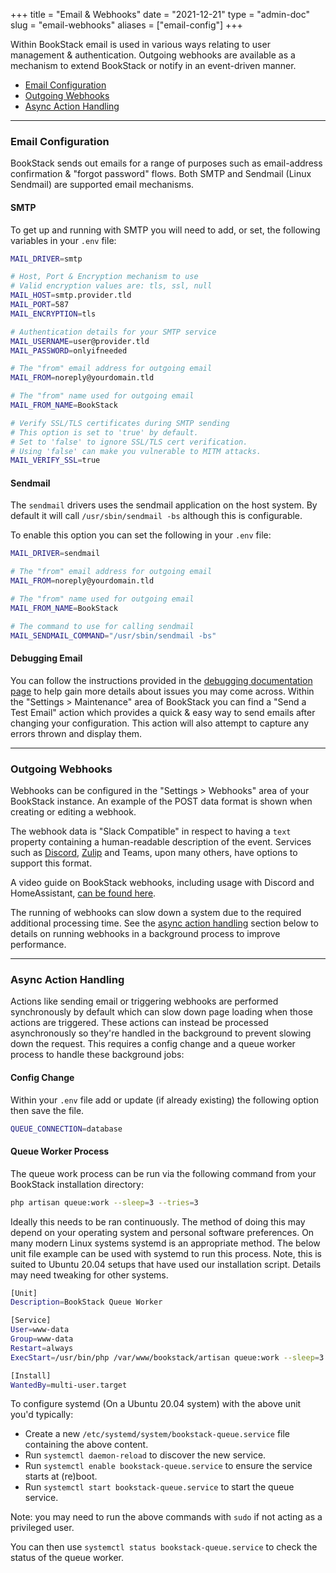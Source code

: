 +++
title = "Email & Webhooks"
date = "2021-12-21"
type = "admin-doc"
slug = "email-webhooks"
aliases = ["email-config"]
+++

Within BookStack email is used in various ways relating to user management & authentication. 
Outgoing webhooks are available as a mechanism to extend BookStack or notify in an event-driven manner.

- [Email Configuration](#email-configuration)
- [Outgoing Webhooks](#outgoing-webhooks)
- [Async Action Handling](#async-action-handling)

---

### Email Configuration

BookStack sends out emails for a range of purposes such as email-address confirmation & "forgot password" flows.
Both SMTP and Sendmail (Linux Sendmail) are supported email mechanisms.

#### SMTP

To get up and running with SMTP you will need to add, or set, the following variables in your `.env` file:

```bash
MAIL_DRIVER=smtp

# Host, Port & Encryption mechanism to use
# Valid encryption values are: tls, ssl, null
MAIL_HOST=smtp.provider.tld
MAIL_PORT=587
MAIL_ENCRYPTION=tls

# Authentication details for your SMTP service
MAIL_USERNAME=user@provider.tld
MAIL_PASSWORD=onlyifneeded

# The "from" email address for outgoing email
MAIL_FROM=noreply@yourdomain.tld  

# The "from" name used for outgoing email
MAIL_FROM_NAME=BookStack

# Verify SSL/TLS certificates during SMTP sending
# This option is set to 'true' by default.
# Set to 'false' to ignore SSL/TLS cert verification.
# Using 'false' can make you vulnerable to MITM attacks.
MAIL_VERIFY_SSL=true
```

#### Sendmail

The `sendmail` drivers uses the sendmail application on the host system. By default it will call `/usr/sbin/sendmail -bs` although this is configurable.

To enable this option you can set the following in your `.env` file:

```bash
MAIL_DRIVER=sendmail

# The "from" email address for outgoing email
MAIL_FROM=noreply@yourdomain.tld  

# The "from" name used for outgoing email
MAIL_FROM_NAME=BookStack

# The command to use for calling sendmail
MAIL_SENDMAIL_COMMAND="/usr/sbin/sendmail -bs"
```

#### Debugging Email

You can follow the instructions provided in the [debugging documentation page](/docs/admin/debugging/)
to help gain more details about issues you may come across. Within the "Settings > Maintenance" area of
BookStack you can find a "Send a Test Email" action which provides a quick & easy way to send emails
after changing your configuration. This action will also attempt to capture any errors thrown and display them.

---

### Outgoing Webhooks

Webhooks can be configured in the "Settings > Webhooks" area of your BookStack instance.
An example of the POST data format is shown when creating or editing a webhook.

The webhook data is "Slack Compatible" in respect to having a `text` property containing a human-readable description
of the event. Services such as [Discord](https://discord.com/developers/docs/resources/webhook#execute-slackcompatible-webhook), [Zulip](https://zulip.com/integrations/doc/slack_incoming) and Teams, upon many others, have options to support this format.

A video guide on BookStack webhooks, including usage with Discord and HomeAssistant, [can be found here](https://www.youtube.com/watch?v=_zIp1ruGpoI).

The running of webhooks can slow down a system due to the required additional processing time.
See the [async action handling](#async-action-handling) section below to details on running webhooks
in a background process to improve performance.

---


### Async Action Handling

Actions like sending email or triggering webhooks are performed synchronously by default which can
slow down page loading when those actions are triggered. These actions can instead be processed asynchronously
so they're handled in the background to prevent slowing down the request. This requires a config change 
and a queue worker process to handle these background jobs:

#### Config Change

Within your `.env` file add or update (if already existing) the following option then save the file.

```bash
QUEUE_CONNECTION=database
```

#### Queue Worker Process

The queue work process can be run via the following command from your BookStack installation directory:

```bash
php artisan queue:work --sleep=3 --tries=3
```

Ideally this needs to be ran continuously. The method of doing this may depend on your operating system
and personal software preferences. On many modern Linux systems systemd is an appropriate method.
The below unit file example can be used with systemd to run this process. Note, this is suited to 
Ubuntu 20.04 setups that have used our installation script. Details may need tweaking for other systems.

```bash
[Unit]
Description=BookStack Queue Worker

[Service]
User=www-data
Group=www-data
Restart=always
ExecStart=/usr/bin/php /var/www/bookstack/artisan queue:work --sleep=3 --tries=1 --max-time=3600

[Install]
WantedBy=multi-user.target
```

To configure systemd (On a Ubuntu 20.04 system) with the above unit you'd typically:

- Create a new `/etc/systemd/system/bookstack-queue.service` file containing the above content.
- Run `systemctl daemon-reload` to discover the new service.
- Run `systemctl enable bookstack-queue.service` to ensure the service starts at (re)boot.
- Run `systemctl start bookstack-queue.service` to start the queue service.

Note: you may need to run the above commands with `sudo` if not acting as a privileged user. 

You can then use `systemctl status bookstack-queue.service` to check the status of the queue worker. 
